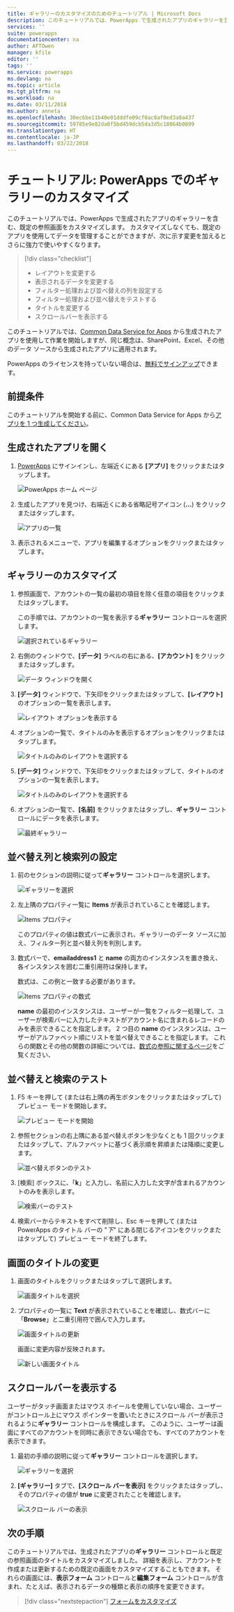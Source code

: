 ```yaml
---
title: ギャラリーのカスタマイズのためのチュートリアル | Microsoft Docs
description: このチュートリアルでは、PowerApps で生成されたアプリのギャラリーを含む、既定の参照画面をカスタマイズします。
services: ''
suite: powerapps
documentationcenter: na
author: AFTOwen
manager: kfile
editor: ''
tags: ''
ms.service: powerapps
ms.devlang: na
ms.topic: article
ms.tgt_pltfrm: na
ms.workload: na
ms.date: 03/11/2018
ms.author: anneta
ms.openlocfilehash: 30ec6be11b40e01dddfe09cf0ac8af0ed3a8a437
ms.sourcegitcommit: 59785e9e82da8f5bd459dcb5da3d5c18064b0899
ms.translationtype: HT
ms.contentlocale: ja-JP
ms.lasthandoff: 03/22/2018
---
```

# <a name="tutorial-customize-a-gallery-in-powerapps"></a>チュートリアル: PowerApps でのギャラリーのカスタマイズ
このチュートリアルでは、PowerApps で生成されたアプリのギャラリーを含む、既定の参照画面をカスタマイズします。 カスタマイズしなくても、既定のアプリを使用してデータを管理することができますが、次に示す変更を加えるとさらに強力で使いやすくなります。

> [!div class="checklist"]
> * レイアウトを変更する
> * 表示されるデータを変更する
> * フィルター処理および並べ替えの列を設定する
> * フィルター処理および並べ替えをテストする
> * タイトルを変更する
> * スクロールバーを表示する

このチュートリアルでは、[Common Data Service for Apps](../common-data-service/data-platform-intro.md) から生成されたアプリを使用して作業を開始しますが、同じ概念は、SharePoint、Excel、その他のデータ ソースから生成されたアプリに適用されます。 

PowerApps のライセンスを持っていない場合は、[無料でサインアップ](../signup-for-powerapps.md)できます。

## <a name="prerequisites"></a>前提条件
このチュートリアルを開始する前に、Common Data Service for Apps から[アプリを 1 つ生成してください](data-platform-create-app.md)。

## <a name="open-the-generated-app"></a>生成されたアプリを開く
1. [PowerApps](https://web.powerapps.com) にサインインし、左端近くにある **[アプリ]** をクリックまたはタップします。

    ![PowerApps ホーム ページ](./media/customize-layout-sharepoint/sign-in.png)

1. 生成したアプリを見つけ、右端近くにある省略記号アイコン (**...**) をクリックまたはタップします。

    ![アプリの一覧](./media/customize-layout-sharepoint/open-for-edit.png)

1. 表示されるメニューで、アプリを編集するオプションをクリックまたはタップします。 

## <a name="customize-the-gallery"></a>ギャラリーのカスタマイズ
1. 参照画面で、アカウントの一覧の最初の項目を除く任意の項目をクリックまたはタップします。

    この手順では、アカウントの一覧を表示する**ギャラリー** コントロールを選択します。

    ![選択されているギャラリー](./media/customize-layout-sharepoint/select-gallery.png)

1. 右側のウィンドウで、**[データ]** ラベルの右にある、**[アカウント]** をクリックまたはタップします。

    ![**データ** ウィンドウを開く](./media/customize-layout-sharepoint/open-data-pane.png)

1. **[データ]** ウィンドウで、下矢印をクリックまたはタップして、**[レイアウト]** のオプションの一覧を表示します。

    ![レイアウト オプションを表示する](./media/customize-layout-sharepoint/show-layouts.png)

1. オプションの一覧で、タイトルのみを表示するオプションをクリックまたはタップします。

    ![タイトルのみのレイアウトを選択する](./media/customize-layout-sharepoint/choose-layout.png)

1. **[データ]** ウィンドウで、下矢印をクリックまたはタップして、タイトルのオプションの一覧を表示します。

    ![タイトルのみのレイアウトを選択する](./media/customize-layout-sharepoint/show-title-options.png)

1. オプションの一覧で、**[名前]** をクリックまたはタップし、**ギャラリー** コントロールにデータを表示します。

    ![最終ギャラリー](./media/customize-layout-sharepoint/final-gallery.png)


## <a name="set-the-sort-and-search-columns"></a>並べ替え列と検索列の設定
1. 前のセクションの説明に従って**ギャラリー** コントロールを選択します。

    ![ギャラリーを選択](./media/customize-layout-sharepoint/select-gallery-title.png)

2. 左上隅のプロパティ一覧に **Items** が表示されていることを確認します。

    ![Items プロパティ](./media/customize-layout-sharepoint/items-property.png)

    このプロパティの値は数式バーに表示され、ギャラリーのデータ ソースに加え、フィルター列と並べ替え列を判別します。

1. 数式バーで、**emailaddress1** と **name** の両方のインスタンスを置き換え、各インスタンスを囲む二重引用符は保持します。

    数式は、この例と一致する必要があります。

    ![Items プロパティの数式](./media/customize-layout-sharepoint/items-value.png)

    **name** の最初のインスタンスは、ユーザーが一覧をフィルター処理して、ユーザーが検索バーに入力したテキストがアカウント名に含まれるレコードのみを表示できることを指定します。 2 つ目の **name** のインスタンスは、ユーザーがアルファベット順にリストを並べ替えできることを指定します。 これらの関数とその他の関数の詳細については、[数式の参照に関するページ](formula-reference.md)をご覧ください、

## <a name="test-sorting-and-searching"></a>並べ替えと検索のテスト
1. F5 キーを押して (または右上隅の再生ボタンをクリックまたはタップして) プレビュー モードを開始します。

    ![プレビュー モードを開始](./media/customize-layout-sharepoint/open-preview.png)

1. 参照セクションの右上隅にある並べ替えボタンを少なくとも 1 回クリックまたはタップして、アルファベットに基づく表示順を昇順または降順に変更します。

    ![並べ替えボタンのテスト](./media/customize-layout-sharepoint/sort-button.png)

1. [検索] ボックスに、「**k**」と入力し、名前に入力した文字が含まれるアカウントのみを表示します。

    ![検索バーのテスト](./media/customize-layout-sharepoint/test-filter.png)

1. 検索バーからテキストをすべて削除し、Esc キーを押して (または PowerApps のタイトル バーの "*下*" にある閉じるアイコンをクリックまたはタップして) プレビュー モードを終了します。

## <a name="change-the-title-of-the-screen"></a>画面のタイトルの変更
1. 画面のタイトルをクリックまたはタップして選択します。

    ![画面タイトルを選択](./media/customize-layout-sharepoint/select-title.png)

1. プロパティの一覧に **Text** が表示されていることを確認し、数式バーに「**Browse**」と二重引用符で囲んで入力します。

    ![画面タイトルの更新](./media/customize-layout-sharepoint/change-screen-title.png)

    画面に変更内容が反映されます。

    ![新しい画面タイトル](./media/customize-layout-sharepoint/new-screen-title.png)

## <a name="show-a-scroll-bar"></a>スクロールバーを表示する
ユーザーがタッチ画面またはマウス ホイールを使用していない場合、ユーザーがコントロール上にマウス ポインターを置いたときにスクロール バーが表示されるように**ギャラリー** コントロールを構成します。 このように、ユーザーは画面にすべてのアカウントを同時に表示できない場合でも、すべてのアカウントを表示できます。

1. 最初の手順の説明に従って**ギャラリー** コントロールを選択します。

    ![ギャラリーを選択](./media/customize-layout-sharepoint/select-gallery-sorted.png)

1. **[ギャラリー]** タブで、**[スクロール バーを表示]** をクリックまたはタップし、そのプロパティの値が **true** に変更されたことを確認します。 

    ![スクロール バーの表示](./media/customize-layout-sharepoint/show-scrollbar.png)

## <a name="next-steps"></a>次の手順
このチュートリアルでは、生成されたアプリの**ギャラリー** コントロールと既定の参照画面のタイトルをカスタマイズしました。 詳細を表示し、アカウントを作成または更新するための既定の画面をカスタマイズすることもできます。 それらの画面には、**表示フォーム** コントロールと**編集フォーム** コントロールが含まれ、たとえば、表示されるデータの種類と表示の順序を変更できます。

> [!div class="nextstepaction"]
> [フォームをカスタマイズ](customize-forms-sharepoint.md)